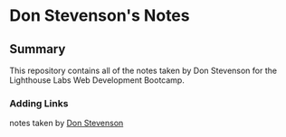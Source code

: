 # Don Stevenson's Notes

## Summary 

This repository contains all of the notes taken by Don Stevenson for the Lighthouse Labs Web Development Bootcamp.

### Adding Links
 notes taken by [Don Stevenson](https://github.com/Don-Stevenson)
 